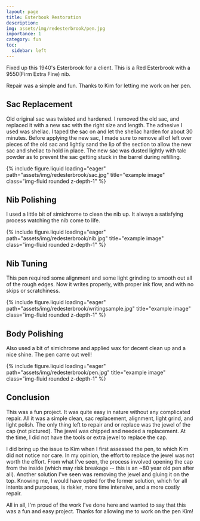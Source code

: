 ```yaml
---
layout: page
title: Esterbook Restoration
description:
img: assets/img/redesterbrook/pen.jpg
importance: 1
category: fun
toc:
  sidebar: left
---
```


Fixed up this 1940's Esterbrook for a client. This is a Red Esterbrook with a 9550(Firm Extra Fine) nib.

Repair was a simple and fun. Thanks to Kim for letting me work on her pen.

## Sac Replacement

Old original sac was twisted and hardened. I removed the old sac, and replaced it with a new sac with the right size and length. The adhesive I used was shellac. I taped the sac on and let the shellac harden for about 30 minutes. Before applying the new sac, I made sure to remove all of left over pieces of the old sac and lightly sand the lip of the section to allow the new sac and shellac to hold in place. The new sac was dusted lightly with talc powder as to prevent the sac getting stuck in the barrel during refilling.

<div class="row">
    <div class="col-sm mt-3 mt-md-0">
        {% include figure.liquid loading="eager" path="assets/img/redesterbrook/sac.jpg" title="example image" class="img-fluid rounded z-depth-1" %}
    </div>
</div>

## Nib Polishing

I used a little bit of simichrome to clean the nib up. It always a satisfying process watching the  nib come to life.

<div class="row">
    <div class="col-sm mt-3 mt-md-0">
        {% include figure.liquid loading="eager" path="assets/img/redesterbrook/nib.jpg" title="example image" class="img-fluid rounded z-depth-1" %}
    </div>
</div>

## Nib Tuning

This pen required some alignment and some light grinding to smooth out all of the rough edges. Now it writes properly, with proper ink flow, and with no skips or scratchiness.

<div class="row">
    <div class="col-sm mt-3 mt-md-0">
        {% include figure.liquid loading="eager" path="assets/img/redesterbrook/writingsample.jpg" title="example image" class="img-fluid rounded z-depth-1" %}
    </div>
</div>

## Body Polishing

Also used a bit of simichrome and applied wax for decent clean up and a nice shine. The pen came out well!

<div class="row">
    <div class="col-sm mt-3 mt-md-0">
        {% include figure.liquid loading="eager" path="assets/img/redesterbrook/pen.jpg" title="example image" class="img-fluid rounded z-depth-1" %}
    </div>
</div>

## Conclusion

This was a fun project. It was quite easy in nature without any complicated repair. All it was a simple clean, sac replacement, alignment, light grind, and light polish. The only thing left to repair and or replace was the jewel of the cap (not pictured). The jewel was chipped and needed a replacement. At the time, I did not have the tools or extra jewel to replace the cap.

I did bring up the issue to Kim when I first assessed the pen, to which Kim did not notice nor care. In my opinion, the effort to replace the jewel was not worth the effort. From what I've seen, the process involved opening the cap from the inside (which may risk breakage -- this is an ~80 year old pen after all). Another solution I've seen was removing the jewel and gluing it on the top. Knowing me, I would have opted for the former solution, which for all intents and purposes, is riskier, more time intensive, and a more costly repair.

All in all, I'm proud of the work I've done here and wanted to say that this was a fun and easy project. Thanks for allowing me to work on the pen Kim!